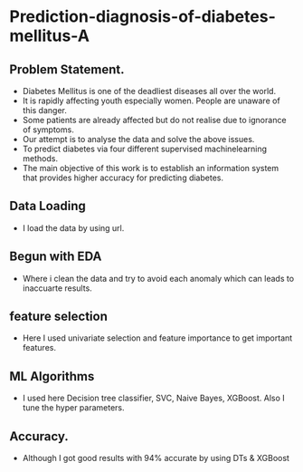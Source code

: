 # Prediction-diagnosis-of-diabetes-mellitus-A

## Problem Statement.
* Diabetes Mellitus is one of the deadliest diseases all over the world.
* It is rapidly affecting youth especially women. People are unaware of this danger.
* Some patients are already affected but do not realise due to ignorance of symptoms.
* Our attempt is to analyse the data and solve the above issues.
* To predict diabetes via four different supervised machinelearning methods.
* The main objective of this work is to establish an information system that provides higher accuracy for
    predicting diabetes.
    
## Data Loading
* I load the data by using url.

## Begun with EDA
* Where i clean the data and try to avoid each anomaly which can leads to inaccuarte results.

## feature selection 
* Here I used univariate selection and feature importance to get important features.

## ML Algorithms
* I used here Decision tree classifier, SVC, Naive Bayes, XGBoost. Also I tune the hyper parameters.

## Accuracy.
* Although I got good results with 94% accurate by using DTs & XGBoost
